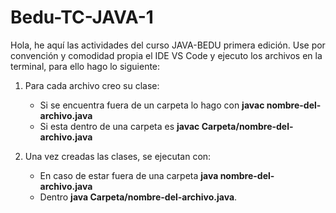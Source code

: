 # Bedu-TC-JAVA-1

Hola, he aquí las actividades del curso JAVA-BEDU primera edición. Use por convención y comodidad propia el IDE VS Code y ejecuto los archivos en la terminal, para ello hago lo siguiente: 

1. Para cada archivo creo su clase:  
    - Si se encuentra fuera de un carpeta lo hago con **javac nombre-del-archivo.java** 
    - Si esta dentro de una carpeta es **javac Carpeta/nombre-del-archivo.java**
    
2. Una vez creadas las clases, se ejecutan con: 
    - En caso de estar fuera de una carpeta **java nombre-del-archivo.java**  
    - Dentro **java Carpeta/nombre-del-archivo.java**. 
